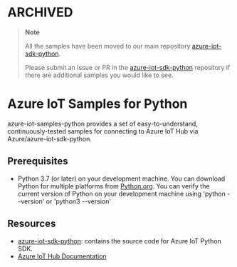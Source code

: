 # ARCHIVED

> **Note**
>
> All the samples have been moved to our main repository [azure-iot-sdk-python](https://github.com/Azure/azure-iot-sdk-python).
>
> Please submit an Issue or PR in the [azure-iot-sdk-python](https://github.com/Azure/azure-iot-sdk-python) repository if there are additional samples you would like to see.

# Azure IoT Samples for Python

azure-iot-samples-python provides a set of easy-to-understand, continuously-tested samples for connecting to Azure IoT Hub via Azure/azure-iot-sdk-python.

## Prerequisites

- Python 3.7 (or later) on your development machine.  You can download Python for multiple platforms from [Python.org](https://www.python.org/downloads/).  You can verify the current version of Python on your development machine using 'python --version' or 'python3 --version'

## Resources

- [azure-iot-sdk-python](https://github.com/Azure/azure-iot-sdk-python): contains the source code for Azure IoT Python SDK.
- [Azure IoT Hub Documentation](https://docs.microsoft.com/azure/iot-hub/)
